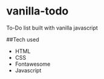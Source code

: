 # vanilla-todo
To-Do list built with vanilla javascript

##Tech used

  - HTML
  - CSS
  - Fontawesome 
  - Javascript
 
